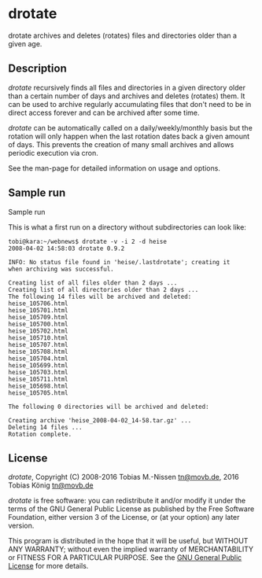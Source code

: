 # drotate

drotate archives and deletes (rotates) files and directories older than a
given age.

## Description

*drotate* recursively finds all files and directories in a given directory
older than a certain number of days and archives and deletes (rotates)
them.  It can be used to archive regularly accumulating files  that  don't
need to be in direct access forever and can be archived after some time.

*drotate* can  be  automatically called on a daily/weekly/monthly basis but
the rotation will only happen when the last rotation dates back a given
amount of days. This prevents the creation of many  small  archives  and
allows periodic execution via cron.

See the man-page for detailed information on usage and options.

## Sample run

Sample run

This is what a first run on a directory without subdirectories can look like:

    tobi@kara:~/webnews$ drotate -v -i 2 -d heise
    2008-04-02 14:58:03 drotate 0.9.2
    
    INFO: No status file found in 'heise/.lastdrotate'; creating it
    when archiving was successful.
    
    Creating list of all files older than 2 days ...
    Creating list of all directories older than 2 days ...
    The following 14 files will be archived and deleted:
    heise_105706.html
    heise_105701.html
    heise_105709.html
    heise_105700.html
    heise_105702.html
    heise_105710.html
    heise_105707.html
    heise_105708.html
    heise_105704.html
    heise_105699.html
    heise_105703.html
    heise_105711.html
    heise_105698.html
    heise_105705.html
    
    The following 0 directories will be archived and deleted:
    
    Creating archive 'heise_2008-04-02_14-58.tar.gz' ...
    Deleting 14 files ...
    Rotation complete.

## License

*drotate*, Copyright (C) 2008-2016 Tobias M.-Nissen <tn@movb.de>, 2016 Tobias König <tn@movb.de>

*drotate* is free software: you can redistribute it and/or modify it under
the terms of the GNU General Public License as published by the Free
Software Foundation, either version 3 of the License, or (at your option)
any later version.

This program is distributed in the hope that it will be useful, but WITHOUT
ANY WARRANTY; without even the implied warranty of MERCHANTABILITY or
FITNESS FOR A PARTICULAR PURPOSE. See the
[GNU General Public License](http://www.gnu.org/licenses/) for more details.


